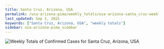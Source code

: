 ```yaml
---
title: Santa Cruz, Arizona, USA
permalink: /usa-arizona-pima/weekly_totals/usa-arizona-santa_cruz-weekly_totals.html
last_updated: Sep 3, 2021
keywords: ["Santa Cruz, Arizona, USA", "weekly totals"]
sidebar: usa-arizona-pima_sidebar
---
```


![Weekly Totals of Confirmed Cases for Santa Cruz, Arizona, USA](/covid_tracker/images/graphs/usa-arizona-santa_cruz-weekly_totals_graph.png)
